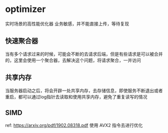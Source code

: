 # optimizer
实时场景的高性能优化器
业务敏感，并不能直接上传，等待复现

## 快速聚合器
当有多个请求过来的时候，可能会不断的去请求后端，但是有些请求是可以被合并的，这里会使用一个聚合器，去解决这个问题，将请求聚合，一并访问

## 共享内存
当服务器启动之后，将会开辟一处共享内存，去存储信息，即使服务不断退出或者重启，都可以通过log指针去读取和使用共享内存，避免了重复读写的情况

## SIMD
ref: https://arxiv.org/pdf/1902.08318.pdf
使用 AVX2 指令去进行优化
